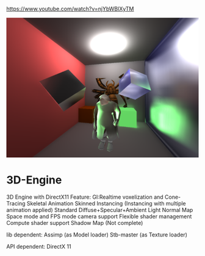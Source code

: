 https://www.youtube.com/watch?v=njYbWBlXyTM

![image](https://github.com/handsonicv4/3D-Engine/raw/master/img/Capture1.PNG)
# 3D-Engine
3D Engine with DirectX11
Feature:
GI:Realtime voxelization and Cone-Tracing
Skeletal Animation
Skinned Instancing (Instancing with multiple animation applied)
Standard Diffuse+Specular+Ambient Light
Normal Map
Space mode and FPS mode camera support
Flexible shader management
Compute shader support
Shadow Map (Not complete)

lib dependent:
Assimp (as Model loader)
Stb-master (as Texture loader)

API dependent:
DirectX 11
